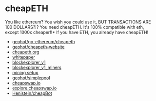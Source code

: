 # cheapETH

You like ethereum? You wish you could use it, BUT TRANSACTIONS ARE 100 DOLLARS?!?
You need cheapETH. It's 100% compatible with eth, except 1000x cheaper!!*
If you have ETH, you already have cheapETH!

- [geohot/go-ethereum/cheapeth](https://github.com/geohot/go-ethereum/tree/cheapeth)
- [geohot/cheapeth-website](https://github.com/geohot/cheapeth-website)
- [cheapeth.org](https://cheapeth.org)
- [whitepaper](https://cheapeth.org/whitepaper.pdf)
- [blockexplorer_v1](https://expedition.dev/?rpcUrl=https://node.cheapeth.org/rpc)
- [blockexplorer_v1_miners](https://expedition.dev/stats/miners?rpcUrl=https%3A%2F%2Fnode.cheapeth.org%2Frpc)
- [mining setup](https://cheapeth.org/setup.html)
- [geohot/simplepool](https://github.com/geohot/simplepool)
- [cheapswap.io](https://cheapswap.io/#/swap)
- [explore.cheapswap.io](https://explore.cheapswap.io/)
- [Henistein/cheapBot](https://github.com/Henistein/cheapBot)
